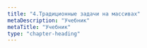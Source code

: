 ```yaml
---
title: "4.Традиционные задачи на массивах"
metaDescription: "Учебник"
metaTitle: "Учебник"
type: "chapter-heading"
---
```

